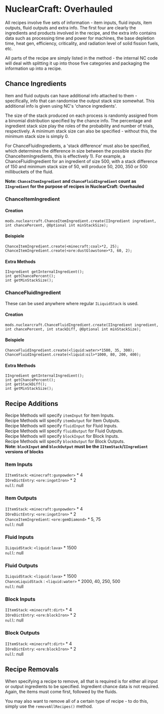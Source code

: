# NuclearCraft: Overhauled

All recipes involve five sets of information - item inputs, fluid inputs, item outputs, fluid outputs and extra info. The first four are clearly the ingredients and products involved in the recipe, and the extra info contains data such as processing time and power for machines, the base depletion time, heat gen, efficiency, criticality, and radiation level of solid fission fuels, etc.

All parts of the recipe are simply listed in the method - the internal NC code will deal with splitting it up into those five categories and packaging the information up into a recipe.


## Chance Ingredients

Item and fluid outputs can have additional info attached to them - specifically, info that can randomise the output stack size somewhat. This additional info is given using NC's 'chance ingredients'.

The size of the stack produced on each process is randomly assigned from a binomial distribution specified by the chance info. The percentage and ingredient stack size play the roles of the probability and number of trials, respectively. A minimum stack size can also be specified - without this, the minimum stack size is simply 0.

For ChanceFluidIngredients, a 'stack difference' must also be specified, which determines the difference in size between the possible stacks (for ChanceItemIngredients, this is effectively 1). For example, a ChanceFluidIngredient for an ingredient of size 500, with a stack difference of 150 and minimum stack size of 50, will produce 50, 200, 350 or 500 millibuckets of the fluid.

**Note: `ChanceItemIngredient` and `ChanceFluidIngredient` count as `IIngredient` for the purpose of recipes in NuclearCraft: Overhauled**

### ChanceItemIngredient

#### Creation

```zenscript
mods.nuclearcraft.ChanceItemIngredient.create(IIngredient ingredient, int chancePercent, @Optional int minStackSize);
```

#### Beispiele

```zenscript
ChanceItemIngredient.create(<minecraft:coal>*2, 25);
ChanceItemIngredient.create(<ore:dustGlowstone>*3, 60, 2);
```

#### Extra Methods

```zenscript
IIngredient getInternalIngredient();
int getChancePercent();
int getMinStackSize();
```

### ChanceFluidIngredient
These can be used anywhere where regular `ILiquidStack` is used.

#### Creation
```zenscript
mods.nuclearcraft.ChanceFluidIngredient.create(IIngredient ingredient, int chancePercent, int stackDiff, @Optional int minStackSize);
```

#### Beispiele
```zenscript
ChanceFluidIngredient.create(<liquid:water>*1500, 35, 300);
ChanceFluidIngredient.create(<liquid:oil>*1000, 80, 200, 400);
```

#### Extra Methods
```zenscript
IIngredient getInternalIngredient();
int getChancePercent();
int getStackDiff();
int getMinStackSize();
```

## Recipe Additions
Recipe Methods will specify `itemInput` for Item Inputs. <br/> Recipe Methods will specify `itemOutput` for Item Outputs. <br/> Recipe Methods will specify `fluidInput` for Fluid Inputs. <br/> Recipe Methods will specify `fluidOutput` for Fluid Outputs. <br/> Recipe Methods will specify `blockInput` for Block Inputs. <br/> Recipe Methods will specify `blockOutput` for Block Outputs. <br/> **Note: `blockInput` and `blockOutput` must be the `IItemStack`/`IIngredient` versions of blocks**

### Item Inputs
`IItemStack`: `<minecraft:gunpowder>` * 4 <br/> `IOreDictEntry`: `<ore:ingotIron>` * 2 <br/> `null`: null

### Item Outputs
`IItemStack`: `<minecraft:gunpowder>` * 4 <br/> `IOreDictEntry`: `<ore:ingotIron>` * 2 <br/> `ChanceItemIngredient`: `<ore:gemDiamond>` * 5, 75 <br/> `null`: null

### Fluid Inputs
`ILiquidStack`: `<liquid:lava>` * 1500 <br/> `null`: null

### Fluid Outputs
`ILiquidStack`: `<liquid:lava>` * 1500 <br/> `ChanceLiquidStack` : `<liquid:water>` * 2000, 40, 250, 500 <br/> `null`: null

### Block Inputs
`IItemStack`: `<minecraft:dirt>` * 4 <br/> `IOreDictEntry`: `<ore:blockIron>` * 2 <br/> `null`: null

### Block Outputs
`IItemStack`: `<minecraft:dirt>` * 4 <br/> `IOreDictEntry`: `<ore:blockIron>` * 2 <br/> `null`: null

## Recipe Removals
When specifying a recipe to remove, all that is required is for either all input or output ingredients to be specified. Ingredient chance data is not required. Again, the items must come first, followed by the fluids.

You may also want to remove all of a certain type of recipe - to do this, simply use the `removeAllRecipes()` method.
